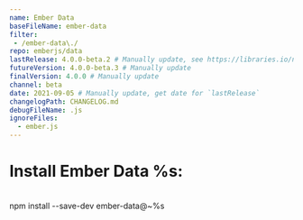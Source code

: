 ```yaml
---
name: Ember Data
baseFileName: ember-data
filter:
 - /ember-data\./
repo: emberjs/data
lastRelease: 4.0.0-beta.2 # Manually update, see https://libraries.io/npm/ember-data throughout
futureVersion: 4.0.0-beta.3 # Manually update
finalVersion: 4.0.0 # Manually update
channel: beta
date: 2021-09-05 # Manually update, get date for `lastRelease` 
changelogPath: CHANGELOG.md
debugFileName: .js
ignoreFiles:
  - ember.js
---
```

# Install Ember Data %s:
<br>
npm install --save-dev ember-data@~%s
